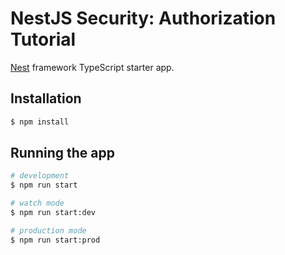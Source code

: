 # NestJS Security: Authorization Tutorial

[Nest](https://github.com/nestjs/nest) framework TypeScript starter app.

## Installation

```bash
$ npm install
```

## Running the app

```bash
# development
$ npm run start

# watch mode
$ npm run start:dev

# production mode
$ npm run start:prod
```
